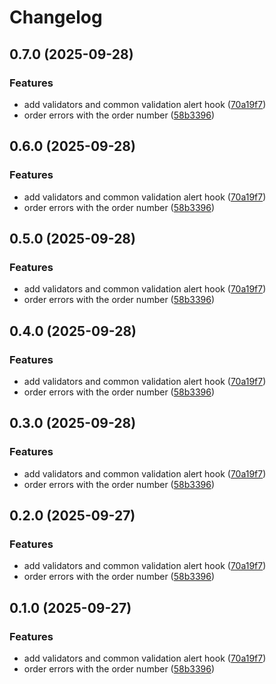 # Changelog

## 0.7.0 (2025-09-28)

### Features

* add validators and common validation alert hook ([70a19f7](https://github.com/ggv3/vite-example/commit/70a19f793b06ac2dd15eeb524ebdb49095c129c7))
* order errors with the order number ([58b3396](https://github.com/ggv3/vite-example/commit/58b3396a04264e2f27dd018b037c450b6987cb6b))

## 0.6.0 (2025-09-28)

### Features

* add validators and common validation alert hook ([70a19f7](https://github.com/ggv3/vite-example/commit/70a19f793b06ac2dd15eeb524ebdb49095c129c7))
* order errors with the order number ([58b3396](https://github.com/ggv3/vite-example/commit/58b3396a04264e2f27dd018b037c450b6987cb6b))

## 0.5.0 (2025-09-28)

### Features

* add validators and common validation alert hook ([70a19f7](https://github.com/ggv3/vite-example/commit/70a19f793b06ac2dd15eeb524ebdb49095c129c7))
* order errors with the order number ([58b3396](https://github.com/ggv3/vite-example/commit/58b3396a04264e2f27dd018b037c450b6987cb6b))

## 0.4.0 (2025-09-28)

### Features

* add validators and common validation alert hook ([70a19f7](https://github.com/ggv3/vite-example/commit/70a19f793b06ac2dd15eeb524ebdb49095c129c7))
* order errors with the order number ([58b3396](https://github.com/ggv3/vite-example/commit/58b3396a04264e2f27dd018b037c450b6987cb6b))

## 0.3.0 (2025-09-28)

### Features

* add validators and common validation alert hook ([70a19f7](https://github.com/ggv3/vite-example/commit/70a19f793b06ac2dd15eeb524ebdb49095c129c7))
* order errors with the order number ([58b3396](https://github.com/ggv3/vite-example/commit/58b3396a04264e2f27dd018b037c450b6987cb6b))

## 0.2.0 (2025-09-27)

### Features

* add validators and common validation alert hook ([70a19f7](https://github.com/ggv3/vite-example/commit/70a19f793b06ac2dd15eeb524ebdb49095c129c7))
* order errors with the order number ([58b3396](https://github.com/ggv3/vite-example/commit/58b3396a04264e2f27dd018b037c450b6987cb6b))

## 0.1.0 (2025-09-27)

### Features

* add validators and common validation alert hook ([70a19f7](https://github.com/ggv3/vite-example/commit/70a19f793b06ac2dd15eeb524ebdb49095c129c7))
* order errors with the order number ([58b3396](https://github.com/ggv3/vite-example/commit/58b3396a04264e2f27dd018b037c450b6987cb6b))
